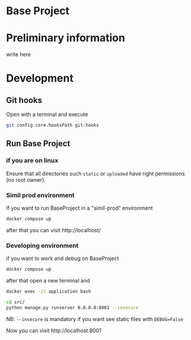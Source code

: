 # Base Project

# Preliminary information
write here

# Development
## Git hooks
Open with a terminal and execute

```bash
git config core.hooksPath git-hooks
```

## Run Base Project

### if you are on linux
Ensure that all directories such `static` or `uploaded` have right permissions
(no root owner).

### Simil prod environment
If you want to run BaseProject in a "simil-prod" environment

```bash
docker compose up
```
after that you can visit http://localhost/

### Developing environment
if you want to work and debug on BaseProject

```bash
docker compose up
```

after that open a new terminal and

```bash
docker exec -it application bash
```

```bash
cd src/
python manage.py runserver 0.0.0.0:8001 --insecure
```
NB: `--insecure` is mandatory if you want see static files with `DEBUG=False`

Now you can visit http://localhost:8001
